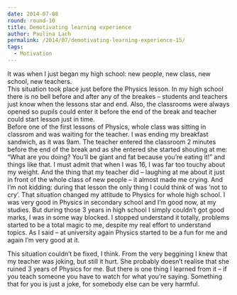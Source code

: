```yaml
---
date: 2014-07-08
round: round-10
title: Demotivating learning experience
author: Paulina Lach
permalink: /2014/07/demotivating-learning-experience-15/
tags:
  - Motivation
---
```

It was when I just began my high school: new people, new class, new school, new teachers.  
This situation took place just before the Physics lesson. In my high school there is no bell before and after any of the breakes &#8211; students and teachers just know when the lessons star and end. Also, the classrooms were always opened so pupils could enter it before the end of the break and teacher could start lesson just in time.  
Before one of the first lessons of Physics, whole class was sitting in classrom and was waiting for the teacher. I was ending my breakfast sandwich, as it was 9am. The teacher entered the classroom 2 minutes before the end of the break and as she entered she started shouting at me: &#8220;What are you doing? You&#8217;ll be giant and fat because you&#8217;re eating it!&#8221; and things like that. I must admit that when I was 16, I was far too touchy about my weight. And the thing that my teacher did &#8211; laughing at me about it just in front of the whole class of new people &#8211; it almost made me crying. And I&#8217;m not kidding: during that lesson the only thing I could think of was &#8216;not to cry&#8217;. That situation changed my attitude to Physics for whole high school. I was very good in Physics in secondary school and I&#8217;m good now, at my studies. But during those 3 years in high school I simply couldn&#8217;t got good marks, I was in some way blocked. I stopped understand it totally, problems started to be a total magic to me, despite my real effort to understand topics. As I said &#8211; at university again Physics started to be a fun for me and again I&#8217;m very good at it.

This situation couldn&#8217;t be fixed, I think. From the very beggining I knew that my teacher was joking, but still it hurt. She probably doesn&#8217;t realise that she ruined 3 years of Physics for me. But there is one thing I learned from it &#8211; if you teach someone you have to watch for what you&#8217;re saying. Something that for you is just a joke, for somebody else can be very harmful.
